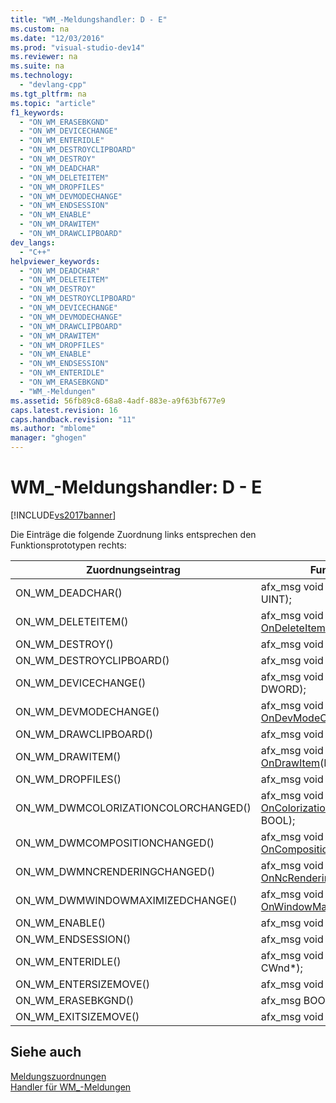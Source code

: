 ```yaml
---
title: "WM_-Meldungshandler: D - E"
ms.custom: na
ms.date: "12/03/2016"
ms.prod: "visual-studio-dev14"
ms.reviewer: na
ms.suite: na
ms.technology: 
  - "devlang-cpp"
ms.tgt_pltfrm: na
ms.topic: "article"
f1_keywords: 
  - "ON_WM_ERASEBKGND"
  - "ON_WM_DEVICECHANGE"
  - "ON_WM_ENTERIDLE"
  - "ON_WM_DESTROYCLIPBOARD"
  - "ON_WM_DESTROY"
  - "ON_WM_DEADCHAR"
  - "ON_WM_DELETEITEM"
  - "ON_WM_DROPFILES"
  - "ON_WM_DEVMODECHANGE"
  - "ON_WM_ENDSESSION"
  - "ON_WM_ENABLE"
  - "ON_WM_DRAWITEM"
  - "ON_WM_DRAWCLIPBOARD"
dev_langs: 
  - "C++"
helpviewer_keywords: 
  - "ON_WM_DEADCHAR"
  - "ON_WM_DELETEITEM"
  - "ON_WM_DESTROY"
  - "ON_WM_DESTROYCLIPBOARD"
  - "ON_WM_DEVICECHANGE"
  - "ON_WM_DEVMODECHANGE"
  - "ON_WM_DRAWCLIPBOARD"
  - "ON_WM_DRAWITEM"
  - "ON_WM_DROPFILES"
  - "ON_WM_ENABLE"
  - "ON_WM_ENDSESSION"
  - "ON_WM_ENTERIDLE"
  - "ON_WM_ERASEBKGND"
  - "WM_-Meldungen"
ms.assetid: 56fb89c8-68a8-4adf-883e-a9f63bf677e9
caps.latest.revision: 16
caps.handback.revision: "11"
ms.author: "mblome"
manager: "ghogen"
---
```

# WM_-Meldungshandler: D - E
[!INCLUDE[vs2017banner](../../assembler/inline/includes/vs2017banner.md)]

Die Einträge die folgende Zuordnung links entsprechen den Funktionsprototypen rechts:  
  
|Zuordnungseintrag|Funktionsprototyp|  
|-----------------------|-----------------------|  
|ON\_WM\_DEADCHAR\(\)|afx\_msg void [OnDeadChar](../Topic/CWnd::OnDeadChar.md)\(UINT, UINT, UINT\);|  
|ON\_WM\_DELETEITEM\(\)|afx\_msg void [OnDeleteItem](../Topic/CWnd::OnDeleteItem.md)\(LPDELETEITEMSTRUCT\);|  
|ON\_WM\_DESTROY\(\)|afx\_msg void [OnDestroy](../Topic/CWnd::OnDestroy.md)\(\);|  
|ON\_WM\_DESTROYCLIPBOARD\(\)|afx\_msg void [OnDestroyClipboard](../Topic/CWnd::OnDestroyClipboard.md)\(\);|  
|ON\_WM\_DEVICECHANGE\(\)|afx\_msg void [OnDeviceChange](../Topic/CWnd::OnDeviceChange.md)\(UINT, DWORD\);|  
|ON\_WM\_DEVMODECHANGE\(\)|afx\_msg void [OnDevModeChange](../Topic/CWnd::OnDevModeChange.md)\(LPSTR\);|  
|ON\_WM\_DRAWCLIPBOARD\(\)|afx\_msg void [OnDrawClipboard](../Topic/CWnd::OnDrawClipboard.md)\(\);|  
|ON\_WM\_DRAWITEM\(\)|afx\_msg void [OnDrawItem](../Topic/CWnd::OnDrawItem.md)\(LPDRAWITEMSTRUCT\);|  
|ON\_WM\_DROPFILES\(\)|afx\_msg void [OnDropFiles](../Topic/CWnd::OnDropFiles.md)\(HDROP\);|  
|ON\_WM\_DWMCOLORIZATIONCOLORCHANGED\(\)|afx\_msg void [OnColorizationColorChanged](../Topic/CWnd::OnColorizationColorChanged.md)\(DWORD, BOOL\);|  
|ON\_WM\_DWMCOMPOSITIONCHANGED\(\)|afx\_msg void [OnCompositionChanged](../Topic/CWnd::OnCompositionChanged.md)\(\);|  
|ON\_WM\_DWMNCRENDERINGCHANGED\(\)|afx\_msg void [OnNcRenderingChanged](../Topic/CWnd::OnNcRenderingChanged.md)\(BOOL\);|  
|ON\_WM\_DWMWINDOWMAXIMIZEDCHANGE\(\)|afx\_msg void [OnWindowMaximizedChanged](../Topic/CWnd::OnWindowMaximizedChanged.md)\(BOOL\);|  
|ON\_WM\_ENABLE\(\)|afx\_msg void [OnEnable](../Topic/CWnd::OnEnable.md)\(BOOL\);|  
|ON\_WM\_ENDSESSION\(\)|afx\_msg void [OnEndSession](../Topic/CWnd::OnEndSession.md)\(BOOL\);|  
|ON\_WM\_ENTERIDLE\(\)|afx\_msg void [OnEnterIdle](../Topic/CWnd::OnEnterIdle.md)\(UINT, CWnd\*\);|  
|ON\_WM\_ENTERSIZEMOVE\(\)|afx\_msg void [OnEnterSizeMove](../Topic/CWnd::OnEnterSizeMove.md)\(\);|  
|ON\_WM\_ERASEBKGND\(\)|afx\_msg BOOL [OnEraseBkgnd](../Topic/CWnd::OnEraseBkgnd.md)\(CDC\*\);|  
|ON\_WM\_EXITSIZEMOVE\(\)|afx\_msg void [OnExitSizeMove](../Topic/CWnd::OnExitSizeMove.md)\(\);|  
  
## Siehe auch  
 [Meldungszuordnungen](../../mfc/reference/message-maps-mfc.md)   
 [Handler für WM\_\-Meldungen](../../mfc/reference/handlers-for-wm-messages.md)